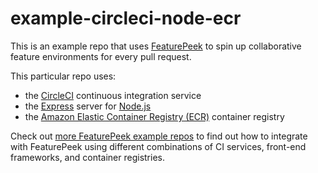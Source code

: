 # example-circleci-node-ecr

This is an example repo that uses [FeaturePeek](https://featurepeek.com) to spin up collaborative feature environments for every pull request. 

This particular repo uses:
- the [CircleCI](https://travis-ci.com) continuous integration service
- the [Express](https://expressjs.com) server for [Node.js](https://nodejs.org)
- the [Amazon Elastic Container Registry (ECR)](https://aws.amazon.com/ecr/) container registry

Check out [more FeaturePeek example repos](https://github.com/featurepeek?utf8=✓&q=example&type=&language=) to find out how to integrate with FeaturePeek using different combinations of CI services, front-end frameworks, and container registries. 


